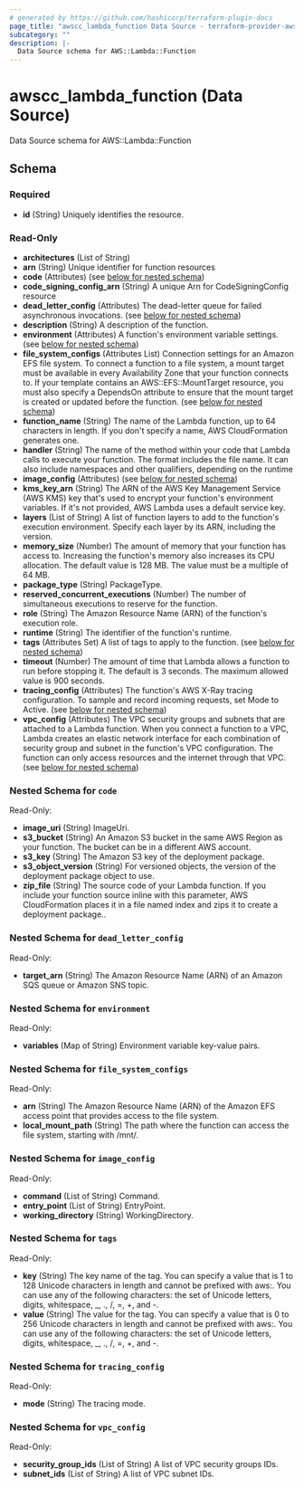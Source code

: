 ```yaml
---
# generated by https://github.com/hashicorp/terraform-plugin-docs
page_title: "awscc_lambda_function Data Source - terraform-provider-awscc"
subcategory: ""
description: |-
  Data Source schema for AWS::Lambda::Function
---
```


# awscc_lambda_function (Data Source)

Data Source schema for AWS::Lambda::Function



<!-- schema generated by tfplugindocs -->
## Schema

### Required

- **id** (String) Uniquely identifies the resource.

### Read-Only

- **architectures** (List of String)
- **arn** (String) Unique identifier for function resources
- **code** (Attributes) (see [below for nested schema](#nestedatt--code))
- **code_signing_config_arn** (String) A unique Arn for CodeSigningConfig resource
- **dead_letter_config** (Attributes) The dead-letter queue for failed asynchronous invocations. (see [below for nested schema](#nestedatt--dead_letter_config))
- **description** (String) A description of the function.
- **environment** (Attributes) A function's environment variable settings. (see [below for nested schema](#nestedatt--environment))
- **file_system_configs** (Attributes List) Connection settings for an Amazon EFS file system. To connect a function to a file system, a mount target must be available in every Availability Zone that your function connects to. If your template contains an AWS::EFS::MountTarget resource, you must also specify a DependsOn attribute to ensure that the mount target is created or updated before the function. (see [below for nested schema](#nestedatt--file_system_configs))
- **function_name** (String) The name of the Lambda function, up to 64 characters in length. If you don't specify a name, AWS CloudFormation generates one.
- **handler** (String) The name of the method within your code that Lambda calls to execute your function. The format includes the file name. It can also include namespaces and other qualifiers, depending on the runtime
- **image_config** (Attributes) (see [below for nested schema](#nestedatt--image_config))
- **kms_key_arn** (String) The ARN of the AWS Key Management Service (AWS KMS) key that's used to encrypt your function's environment variables. If it's not provided, AWS Lambda uses a default service key.
- **layers** (List of String) A list of function layers to add to the function's execution environment. Specify each layer by its ARN, including the version.
- **memory_size** (Number) The amount of memory that your function has access to. Increasing the function's memory also increases its CPU allocation. The default value is 128 MB. The value must be a multiple of 64 MB.
- **package_type** (String) PackageType.
- **reserved_concurrent_executions** (Number) The number of simultaneous executions to reserve for the function.
- **role** (String) The Amazon Resource Name (ARN) of the function's execution role.
- **runtime** (String) The identifier of the function's runtime.
- **tags** (Attributes Set) A list of tags to apply to the function. (see [below for nested schema](#nestedatt--tags))
- **timeout** (Number) The amount of time that Lambda allows a function to run before stopping it. The default is 3 seconds. The maximum allowed value is 900 seconds.
- **tracing_config** (Attributes) The function's AWS X-Ray tracing configuration. To sample and record incoming requests, set Mode to Active. (see [below for nested schema](#nestedatt--tracing_config))
- **vpc_config** (Attributes) The VPC security groups and subnets that are attached to a Lambda function. When you connect a function to a VPC, Lambda creates an elastic network interface for each combination of security group and subnet in the function's VPC configuration. The function can only access resources and the internet through that VPC. (see [below for nested schema](#nestedatt--vpc_config))

<a id="nestedatt--code"></a>
### Nested Schema for `code`

Read-Only:

- **image_uri** (String) ImageUri.
- **s3_bucket** (String) An Amazon S3 bucket in the same AWS Region as your function. The bucket can be in a different AWS account.
- **s3_key** (String) The Amazon S3 key of the deployment package.
- **s3_object_version** (String) For versioned objects, the version of the deployment package object to use.
- **zip_file** (String) The source code of your Lambda function. If you include your function source inline with this parameter, AWS CloudFormation places it in a file named index and zips it to create a deployment package..


<a id="nestedatt--dead_letter_config"></a>
### Nested Schema for `dead_letter_config`

Read-Only:

- **target_arn** (String) The Amazon Resource Name (ARN) of an Amazon SQS queue or Amazon SNS topic.


<a id="nestedatt--environment"></a>
### Nested Schema for `environment`

Read-Only:

- **variables** (Map of String) Environment variable key-value pairs.


<a id="nestedatt--file_system_configs"></a>
### Nested Schema for `file_system_configs`

Read-Only:

- **arn** (String) The Amazon Resource Name (ARN) of the Amazon EFS access point that provides access to the file system.
- **local_mount_path** (String) The path where the function can access the file system, starting with /mnt/.


<a id="nestedatt--image_config"></a>
### Nested Schema for `image_config`

Read-Only:

- **command** (List of String) Command.
- **entry_point** (List of String) EntryPoint.
- **working_directory** (String) WorkingDirectory.


<a id="nestedatt--tags"></a>
### Nested Schema for `tags`

Read-Only:

- **key** (String) The key name of the tag. You can specify a value that is 1 to 128 Unicode characters in length and cannot be prefixed with aws:. You can use any of the following characters: the set of Unicode letters, digits, whitespace, _, ., /, =, +, and -.
- **value** (String) The value for the tag. You can specify a value that is 0 to 256 Unicode characters in length and cannot be prefixed with aws:. You can use any of the following characters: the set of Unicode letters, digits, whitespace, _, ., /, =, +, and -.


<a id="nestedatt--tracing_config"></a>
### Nested Schema for `tracing_config`

Read-Only:

- **mode** (String) The tracing mode.


<a id="nestedatt--vpc_config"></a>
### Nested Schema for `vpc_config`

Read-Only:

- **security_group_ids** (List of String) A list of VPC security groups IDs.
- **subnet_ids** (List of String) A list of VPC subnet IDs.


